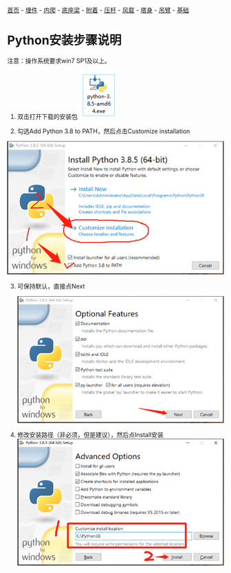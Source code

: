 [首页](./readme.md) - [埋件](./埋件计算.md) - [内爬](./内爬计算.md) - [底座梁](./底座梁计算.md) - [附着](./附着计算.md) - [压杆](./压杆校核.md) - [风载](./风载.md) - [塔身](./塔身.md) - [吊臂](./吊臂.md) - [基础](./基础.md)

# Python安装步骤说明

注意：操作系统要求win7 SP1及以上。

1. 双击打开下载的安装包
    ![python1](./images/python1.png)

2. 勾选Add Python 3.8 to PATH，然后点击Customize installation

![python2](./images/python2.png)

3. 可保持默认，直接点Next

   ![python3](./images/python3.png)

4. 修改安装路径（非必须，但是建议），然后点Install安装![python4](./images/python4.png)


